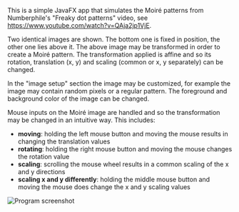 This is a simple JavaFX app that simulates the Moiré patterns from Numberphile's "Freaky dot patterns" video, see https://www.youtube.com/watch?v=QAja2jp1VjE.

Two identical images are shown. The bottom one is fixed in position, the other one lies above it. The above image may be transformed in order to create a Moiré pattern. The transformation applied is affine and so its rotation, translation (x, y) and scaling (common or x, y separately) can be changed.

In the "image setup" section the image may be customized, for example the image may contain random pixels or a regular pattern. The foreground and background color of the image can be changed.

Mouse inputs on the Moiré image are handled and so the transformation may be changed in an intuitive way. This includes:
- **moving**: holding the left mouse button and moving the mouse results in changing the translation values
- **rotating**: holding the right mouse button and moving the mouse changes the rotation value
- **scaling**: scrolling the mouse wheel results in a common scaling of the x and y directions
- **scaling x and y differently**: holding the middle mouse button and moving the mouse does change the x and y scaling values

![Program screenshot](https://www.dropbox.com/s/ffzugz03xiq4yld/Screenshot-v2.0.png?raw=1 "Program screenshot")
